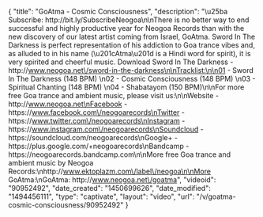 {
    "title": "GoAtma - Cosmic Consciousness",
    "description": "\u25ba Subscribe: http:\/\/bit.ly\/SubscribeNeogoa\n\nThere is no better way to end successful and highly productive year for Neogoa Records than with the new discovery of our latest artist coming from Israel, GoAtma. Sword In The Darkness is perfect representation of his addiction to Goa trance vibes and, as alluded to in his name (\u201cAtma\u201d is a Hindi word for spirit), it is very spirited and cheerful music. Download Sword In The Darkness - http:\/\/www.neogoa.net\/sword-in-the-darkness\n\nTracklist:\n\n01 - Sword In The Darkness (148 BPM) \n02 - Cosmic Consciousness (148 BPM) \n03 - Spiritual Chanting (148 BPM) \n04 - Shabatayom (150 BPM)\n\nFor more free Goa trance and ambient music, please visit us:\n\nWebsite - http:\/\/www.neogoa.net\nFacebook - https:\/\/www.facebook.com\/neogoarecords\nTwitter - https:\/\/www.twitter.com\/neogoarecords\nInstagram - https:\/\/www.instagram.com\/neogoarecords\nSoundcloud - https:\/\/soundcloud.com\/neogoarecords\nGoogle+ - https:\/\/plus.google.com\/+neogoarecords\nBandcamp - https:\/\/neogoarecords.bandcamp.com\n\nMore free Goa trance and ambient music by Neogoa Records:\nhttp:\/\/www.ektoplazm.com\/label\/neogoa\n\nMore GoAtma:\nGoAtma: http:\/\/www.neogoa.net\/goatma",
    "videoid": "90952492",
    "date_created": "1450699626",
    "date_modified": "1494456111",
    "type": "captivate",
    "layout": "video",
    "url": "\/v\/goatma-cosmic-consciousness\/90952492"
}
